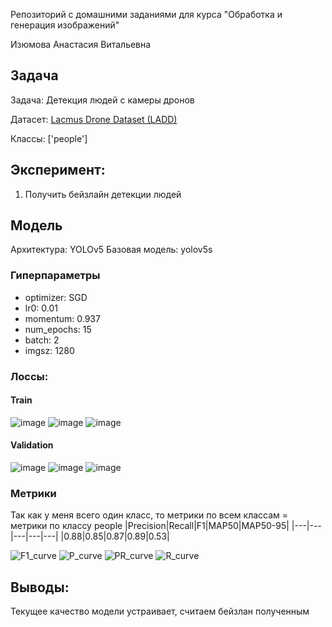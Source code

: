 Репозиторий с домашними заданиями для курса "Обработка и генерация изображений"

Изюмова Анастасия Витальевна

## Задача
Задача: Детекция людей с камеры дронов

Датасет: [Lacmus Drone Dataset (LADD)](https://www.kaggle.com/datasets/mersico/lacmus-drone-dataset-ladd-v40)

Классы: ['people']

## Эксперимент:
1. Получить бейзлайн детекции людей

## Модель
Архитектура: YOLOv5
Базовая модель: yolov5s
### Гиперпараметры
- optimizer: SGD
- lr0: 0.01
- momentum: 0.937
- num_epochs: 15
- batch: 2
- imgsz: 1280
### Лоссы:
#### Train
![image](https://github.com/starminalush/itmo-processing-and-generating-images-2023/assets/103132748/f44d0e54-dedb-499b-8687-31a927145fff)
![image](https://github.com/starminalush/itmo-processing-and-generating-images-2023/assets/103132748/521aaf9d-9b39-4e2c-9237-93e023114eee)
![image](https://github.com/starminalush/itmo-processing-and-generating-images-2023/assets/103132748/f37690b1-1b48-4fe3-a57c-98a5feb83e19)
#### Validation
![image](https://github.com/starminalush/itmo-processing-and-generating-images-2023/assets/103132748/dab2b3be-26b7-488f-8105-6590b1b6a374)
![image](https://github.com/starminalush/itmo-processing-and-generating-images-2023/assets/103132748/0c2def5b-2e36-4394-b096-b4cd0ae5c0a7)
![image](https://github.com/starminalush/itmo-processing-and-generating-images-2023/assets/103132748/251ac0ca-9564-4e96-a04c-272d0d45d2ce)

### Метрики
Так как у меня всего один класс, то метрики по всем классам = метрики по классу people
|Precision|Recall|F1|MAP50|MAP50-95|
|---|---|---|---|---|
|0.88|0.85|0.87|0.89|0.53|

![F1_curve](https://github.com/starminalush/itmo-processing-and-generating-images-2023/assets/103132748/500c32fc-da57-46d3-b42c-ceaa001f8026)
![P_curve](https://github.com/starminalush/itmo-processing-and-generating-images-2023/assets/103132748/ad263a33-3848-4fa6-9c68-d88f979a12d3)
![PR_curve](https://github.com/starminalush/itmo-processing-and-generating-images-2023/assets/103132748/af60f79c-ee57-45d2-a46b-b902dfb580a7)
![R_curve](https://github.com/starminalush/itmo-processing-and-generating-images-2023/assets/103132748/66553952-c8ad-4705-8d12-46843cbe721a)

## Выводы:
Текущее качество модели устраивает, считаем бейзлан полученным
